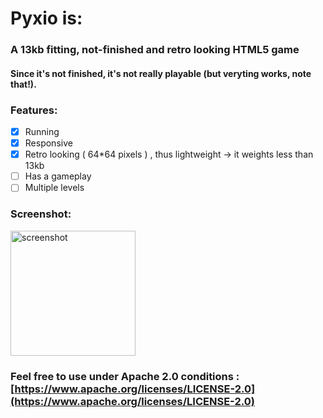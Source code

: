 # Pyxio is:
### A 13kb fitting, not-finished and **retro** looking **HTML5** **game**

#### Since it's not finished, it's not really playable (but veryting works, note that!).

### Features:

- [x] Running
- [x] Responsive
- [x] Retro looking ( 64*64 pixels ) , thus lightweight -> it weights less than 13kb 
- [ ] Has a gameplay
- [ ] Multiple levels

### Screenshot:

<img src="https://github.com/Manerr/Pyxio/assets/56446246/07685ffd-aa08-461b-892b-b4604c9ae601" alt="screenshot" width="200"/>


### Feel free to use under Apache 2.0 conditions : [https://www.apache.org/licenses/LICENSE-2.0](https://www.apache.org/licenses/LICENSE-2.0) 
